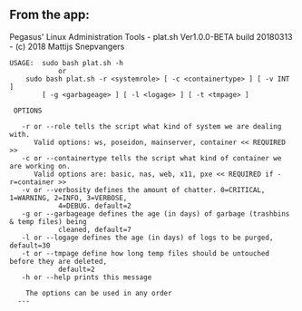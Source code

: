  From the app:
 ---
 Pegasus' Linux Administration Tools - plat.sh Ver1.0.0-BETA build 20180313 - (c) 2018 Mattijs Snepvangers
 
	USAGE:	sudo bash plat.sh -h
				or
		sudo bash plat.sh -r <systemrole> [ -c <containertype> ] [ -v INT ]
			[ -g <garbageage> ] [ -l <logage> ] [ -t <tmpage> ]

	 OPTIONS

	   -r or --role tells the script what kind of system we are dealing with.
		  Valid options: ws, poseidon, mainserver, container << REQUIRED >>
	   -c or --containertype tells the script what kind of container we are working on.
		  Valid options are: basic, nas, web, x11, pxe << REQUIRED if -r=container >>
	   -v or --verbosity defines the amount of chatter. 0=CRITICAL, 1=WARNING, 2=INFO, 3=VERBOSE,
	   			4=DEBUG. default=2
	   -g or --garbageage defines the age (in days) of garbage (trashbins & temp files) being 
	   			cleaned, default=7
	   -l or --logage defines the age (in days) of logs to be purged, default=30
	   -t or --tmpage define how long temp files should be untouched before they are deleted,
	   			default=2
	   -h or --help prints this message

	  	The options can be used in any order
      ---
